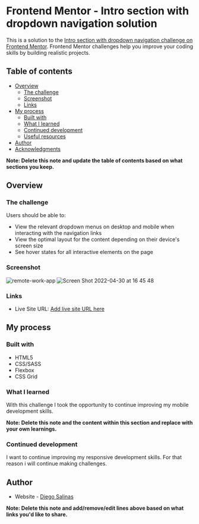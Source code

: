 # Frontend Mentor - Intro section with dropdown navigation solution

This is a solution to the [Intro section with dropdown navigation challenge on Frontend Mentor](https://www.frontendmentor.io/challenges/intro-section-with-dropdown-navigation-ryaPetHE5). Frontend Mentor challenges help you improve your coding skills by building realistic projects. 

## Table of contents

- [Overview](#overview)
  - [The challenge](#the-challenge)
  - [Screenshot](#screenshot)
  - [Links](#links)
- [My process](#my-process)
  - [Built with](#built-with)
  - [What I learned](#what-i-learned)
  - [Continued development](#continued-development)
  - [Useful resources](#useful-resources)
- [Author](#author)
- [Acknowledgments](#acknowledgments)

**Note: Delete this note and update the table of contents based on what sections you keep.**

## Overview

### The challenge

Users should be able to:

- View the relevant dropdown menus on desktop and mobile when interacting with the navigation links
- View the optimal layout for the content depending on their device's screen size
- See hover states for all interactive elements on the page

### Screenshot

![remote-work-app](https://user-images.githubusercontent.com/63070877/166123349-ab95cd20-732b-4425-9a03-f7985603eb5f.png)
![Screen Shot 2022-04-30 at 16 45 48](https://user-images.githubusercontent.com/63070877/166123678-8b6c46c8-8ada-4a42-9712-803327e822cf.png)


### Links
- Live Site URL: [Add live site URL here](https://your-live-site-url.com)

## My process

### Built with

- HTML5
- CSS/SASS
- Flexbox
- CSS Grid

### What I learned

With this challenge I took the opportunity to continue improving my mobile development skills.

**Note: Delete this note and the content within this section and replace with your own learnings.**

### Continued development

I want to continue improving my responsive development skills. For that reason i will continue making challenges.

## Author

- Website - [Diego Salinas](https://diegoog09.github.io/portafolio/)

**Note: Delete this note and add/remove/edit lines above based on what links you'd like to share.**

